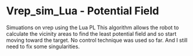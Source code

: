 # Vrep_sim_Lua - Potential Field
Simuations on vrep using the Lua PL
This algorithm allows the robot to calculate the vicinity areas to find the least potential field and so start moving toward the target.
No control technique was used so far.
And I still need to fix some singularities.


